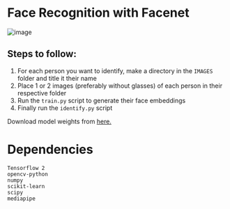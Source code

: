 # Face Recognition with Facenet

![image](https://github.com/FloatinggOnion/Face-Recognition/assets/47384762/76962b5d-bef8-4c5b-9989-96064b4646d4)


## Steps to follow:
1. For each person you want to identify, make a directory in the ```IMAGES``` folder and title it their name
2. Place 1 or 2 images (preferably without glasses) of each person in their respective folder
3. Run the ```train.py``` script to generate their face embeddings
4. Finally run the ```identify.py``` script 

Download model weights from [here.](https://drive.google.com/file/d/1pQ8_5QbJxRADLSjQa12SydcFWW-5rLaI/view?usp=sharing)

# Dependencies
```
Tensorflow 2
opencv-python
numpy
scikit-learn
scipy
mediapipe
```

